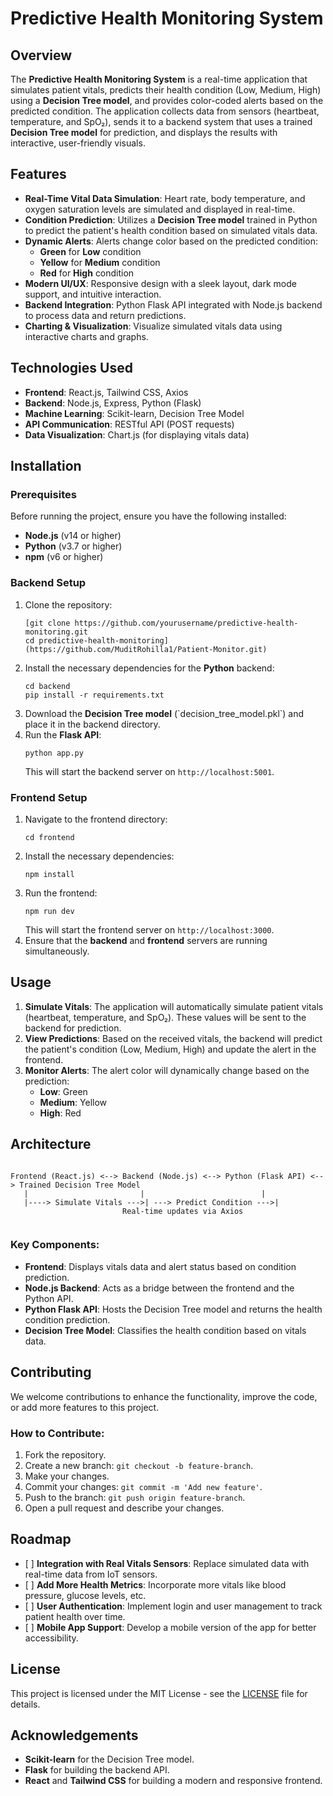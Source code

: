 <h1>Predictive Health Monitoring System</h1>

  <h2>Overview</h2>
  <p>The <strong>Predictive Health Monitoring System</strong> is a real-time application that simulates patient vitals, predicts their health condition (Low, Medium, High) using a <strong>Decision Tree model</strong>, and provides color-coded alerts based on the predicted condition. The application collects data from sensors (heartbeat, temperature, and SpO₂), sends it to a backend system that uses a trained <strong>Decision Tree model</strong> for prediction, and displays the results with interactive, user-friendly visuals.</p>

  <h2>Features</h2>
  <ul>
    <li><strong>Real-Time Vital Data Simulation</strong>: Heart rate, body temperature, and oxygen saturation levels are simulated and displayed in real-time.</li>
    <li><strong>Condition Prediction</strong>: Utilizes a <strong>Decision Tree model</strong> trained in Python to predict the patient's health condition based on simulated vitals data.</li>
    <li><strong>Dynamic Alerts</strong>: Alerts change color based on the predicted condition:
      <ul>
        <li><strong>Green</strong> for <strong>Low</strong> condition</li>
        <li><strong>Yellow</strong> for <strong>Medium</strong> condition</li>
        <li><strong>Red</strong> for <strong>High</strong> condition</li>
      </ul>
    </li>
    <li><strong>Modern UI/UX</strong>: Responsive design with a sleek layout, dark mode support, and intuitive interaction.</li>
    <li><strong>Backend Integration</strong>: Python Flask API integrated with Node.js backend to process data and return predictions.</li>
    <li><strong>Charting & Visualization</strong>: Visualize simulated vitals data using interactive charts and graphs.</li>
  </ul>

  <h2>Technologies Used</h2>
  <ul>
    <li><strong>Frontend</strong>: React.js, Tailwind CSS, Axios</li>
    <li><strong>Backend</strong>: Node.js, Express, Python (Flask)</li>
    <li><strong>Machine Learning</strong>: Scikit-learn, Decision Tree Model</li>
    <li><strong>API Communication</strong>: RESTful API (POST requests)</li>
    <li><strong>Data Visualization</strong>: Chart.js (for displaying vitals data)</li>
  </ul>

  <h2>Installation</h2>

  <h3>Prerequisites</h3>
  <p>Before running the project, ensure you have the following installed:</p>
  <ul>
    <li><strong>Node.js</strong> (v14 or higher)</li>
    <li><strong>Python</strong> (v3.7 or higher)</li>
    <li><strong>npm</strong> (v6 or higher)</li>
  </ul>

  <h3>Backend Setup</h3>
  <ol>
    <li>Clone the repository:
      <pre><code>[git clone https://github.com/yourusername/predictive-health-monitoring.git
cd predictive-health-monitoring](https://github.com/MuditRohilla1/Patient-Monitor.git)</code></pre>
    </li>
    <li>Install the necessary dependencies for the <strong>Python</strong> backend:
      <pre><code>cd backend
pip install -r requirements.txt</code></pre>
    </li>
    <li>Download the <strong>Decision Tree model</strong> (`decision_tree_model.pkl`) and place it in the backend directory.</li>
    <li>Run the <strong>Flask API</strong>:
      <pre><code>python app.py</code></pre>
      This will start the backend server on <code>http://localhost:5001</code>.
    </li>
  </ol>

  <h3>Frontend Setup</h3>
  <ol>
    <li>Navigate to the frontend directory:
      <pre><code>cd frontend</code></pre>
    </li>
    <li>Install the necessary dependencies:
      <pre><code>npm install</code></pre>
    </li>
    <li>Run the frontend:
      <pre><code>npm run dev</code></pre>
      This will start the frontend server on <code>http://localhost:3000</code>.
    </li>
    <li>Ensure that the <strong>backend</strong> and <strong>frontend</strong> servers are running simultaneously.</li>
  </ol>

  <h2>Usage</h2>
  <ol>
    <li><strong>Simulate Vitals</strong>: The application will automatically simulate patient vitals (heartbeat, temperature, and SpO₂). These values will be sent to the backend for prediction.</li>
    <li><strong>View Predictions</strong>: Based on the received vitals, the backend will predict the patient's condition (Low, Medium, High) and update the alert in the frontend.</li>
    <li><strong>Monitor Alerts</strong>: The alert color will dynamically change based on the prediction:
      <ul>
        <li><strong>Low</strong>: Green</li>
        <li><strong>Medium</strong>: Yellow</li>
        <li><strong>High</strong>: Red</li>
      </ul>
    </li>
  </ol>

  <h2>Architecture</h2>
  <pre><code>
Frontend (React.js) <--> Backend (Node.js) <--> Python (Flask API) <--> Trained Decision Tree Model
   |                         |                          |
   |----> Simulate Vitals --->| ---> Predict Condition --->|
                         Real-time updates via Axios
  </code></pre>

  <h3>Key Components:</h3>
  <ul>
    <li><strong>Frontend</strong>: Displays vitals data and alert status based on condition prediction.</li>
    <li><strong>Node.js Backend</strong>: Acts as a bridge between the frontend and the Python API.</li>
    <li><strong>Python Flask API</strong>: Hosts the Decision Tree model and returns the health condition prediction.</li>
    <li><strong>Decision Tree Model</strong>: Classifies the health condition based on vitals data.</li>
  </ul>

  <h2>Contributing</h2>
  <p>We welcome contributions to enhance the functionality, improve the code, or add more features to this project.</p>
  <h3>How to Contribute:</h3>
  <ol>
    <li>Fork the repository.</li>
    <li>Create a new branch: <code>git checkout -b feature-branch</code>.</li>
    <li>Make your changes.</li>
    <li>Commit your changes: <code>git commit -m 'Add new feature'</code>.</li>
    <li>Push to the branch: <code>git push origin feature-branch</code>.</li>
    <li>Open a pull request and describe your changes.</li>
  </ol>

  <h2>Roadmap</h2>
  <ul>
    <li>[ ] <strong>Integration with Real Vitals Sensors</strong>: Replace simulated data with real-time data from IoT sensors.</li>
    <li>[ ] <strong>Add More Health Metrics</strong>: Incorporate more vitals like blood pressure, glucose levels, etc.</li>
    <li>[ ] <strong>User Authentication</strong>: Implement login and user management to track patient health over time.</li>
    <li>[ ] <strong>Mobile App Support</strong>: Develop a mobile version of the app for better accessibility.</li>
  </ul>

  <h2>License</h2>
  <p>This project is licensed under the MIT License - see the <a href="LICENSE">LICENSE</a> file for details.</p>

  <h2>Acknowledgements</h2>
  <ul>
    <li><strong>Scikit-learn</strong> for the Decision Tree model.</li>
    <li><strong>Flask</strong> for building the backend API.</li>
    <li><strong>React</strong> and <strong>Tailwind CSS</strong> for building a modern and responsive frontend.</li>
  </ul>
